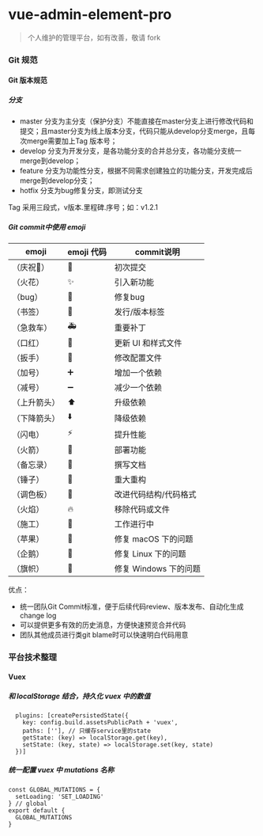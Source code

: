 # vue-admin-element-pro

> 个人维护的管理平台，如有改善，敬请 fork

### Git 规范

#### Git 版本规范

##### 分支

- master 分支为主分支（保护分支）不能直接在master分支上进行修改代码和提交；且master分支为线上版本分支，代码只能从develop分支merge，且每次merge需要加上Tag 版本号；
- develop 分支为开发分支，是各功能分支的合并总分支，各功能分支统一merge到develop；
- feature 分支为功能性分支，根据不同需求创建独立的功能分支，开发完成后merge到develop分支；
- hotfix 分支为bug修复分支，即测试分支

Tag 采用三段式，v版本.里程碑.序号；如：v1.2.1
##### Git commit中使用 emoji
emoji | emoji 代码 | commit说明 
---|---|---
（庆祝:tada:）| :tada:| 初次提交
（火花）| :sparkles:| 引入新功能
（bug）| :bug:| 修复bug
（书签）| :bookmark:| 发行/版本标签
（急救车）| :ambulance:| 重要补丁
（口红）| :lipstick:| 更新 UI 和样式文件
（扳手）| :wrench:| 修改配置文件
（加号）| :heavy_plus_sign:| 增加一个依赖
（减号）| :heavy_minus_sign:| 减少一个依赖
（上升箭头）| :arrow_up:| 升级依赖
（下降箭头）| :arrow_down:| 降级依赖
（闪电）| :zap:| 提升性能
（火箭）| :rocket:| 部署功能
（备忘录）| :memo:| 撰写文档
（锤子）| :hammer:| 重大重构
（调色板）| :art:| 改进代码结构/代码格式
（火焰）| :fire:| 移除代码或文件
（施工）| :construction:| 工作进行中
（苹果）| :apple:| 修复 macOS 下的问题
（企鹅）| :penguin:| 修复 Linux 下的问题
（旗帜）| :checkered_flag:| 修复 Windows 下的问题

 优点：
- 统一团队Git Commit标准，便于后续代码review、版本发布、自动化生成change log
- 可以提供更多有效的历史消息，方便快速预览合并代码
- 团队其他成员进行类git blame时可以快速明白代码用意
### 平台技术整理

#### Vuex

##### 和 localStorage 结合，持久化 vuex 中的数值
```
  plugins: [createPersistedState({
    key: config.build.assetsPublicPath + 'vuex',
    paths: [''], // 只缓存service里的state
    getState: (key) => localStorage.get(key),
    setState: (key, state) => localStorage.set(key, state)
  })]
```
##### 统一配置 vuex 中 mutations 名称
```
const GLOBAL_MUTATIONS = {
  setLoading: 'SET_LOADING'
} // global
export default {
  GLOBAL_MUTATIONS
}
```
